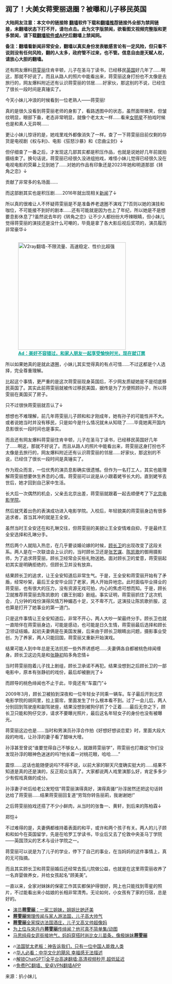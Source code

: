  <!-- 面包屑导航 --> <h2>润了！大美女蒋雯丽退圈？被曝和儿子移民英国</h2> <p class="notice"><b>大陆网友注意：本文中的链接除 <a href="https://github.com/bannedbook/fanqiang" >翻墙</a>软件下载和<a href="https://github.com/killgcd/justmysocks/blob/master/README.md">翻墙推荐</a>链接外全部为禁网链接，未翻墙状态下打不开，请勿点击。此为文字版禁闻，欲看图文视频完整版和更多禁闻，请下载<a href="https://github.com/bannedbook/fanqiang">翻墙软件或APP</a>后翻墙上禁闻网。</p><p>备注：翻墙看新闻非常安全，翻墙以真实身份发表敏感言论有一定风险，但只看不说则没有任何风险，翻的人太多，政府管不过来，也不管。信息自由是天赋人权，请放心大胆的翻墙。</b></p>  <div class="entry"> <p id="summary">还有网友爆料<a href="https://www.bannedbook.org/bnews/tag/%e8%92%8b%e9%9b%af%e4%b8%bd/" class="st_tag internal_tag" rel="tag" title="标签 蒋雯丽 下的日志">蒋雯丽</a>住肯辛顿，儿子在圣马丁读书，已经移民<a href="https://www.bannedbook.org/bnews/tag/%e8%8b%b1%e5%9b%bd/" class="st_tag internal_tag" rel="tag" title="标签 英国 下的日志">英国</a>好几年了&#8230;&#8230;啊这，那就不好说了。而且从路人的照片中能看出来，蒋雯丽这身打扮也不太像是去旅行的，网友爆料附近还有认识蒋雯丽的邻居&#8230;&#8230;好家伙，那这别的不说，已经住了很长一段时间是真锤实了。</p> <p>今天小妹儿冲浪的时候看到一位老熟人——蒋雯丽!</p> <p>真的是很久没看到蒋雯丽老师的身影了，看路透图中的状态，虽然面带微笑，但皱纹明显，眼部下垂，老态非常明显，就像个老太太一样&#8230;&#8230;看来<a href="https://www.bannedbook.org/bnews/tag/%E5%A5%B3%E6%98%8E%E6%98%9F/" class="st_tag internal_tag" rel="tag" title="标签 女明星 下的日志">女明星</a>不拍戏时候也是和素人无异啊&#8230;&#8230;</p> <p>更让小妹儿惊讶的是，她戏里戏外都像消失了一样。查了一下蒋雯丽目前仅剩的存货是电视剧《权与利》、电影《狂怒沙暴》和《恋曲尘封》↓</p> <p>但仔细查了一番之后，才发现这几部其实都是积压作品，也就是说她好几年前就拍摄结束了。换句话说，蒋雯丽已经很久没进组拍戏，难怪小妹儿觉得已经很久没在电视电影的荧幕上见到她了&#8230;&#8230;对她的作品有印象还是2023年她和明道那部《转角之恋》↓</p> <p>贡献了非常多的名场面&#8230;&#8230;</p> <p>而这部剧其实也是积压剧&#8230;&#8230;2016年就出现相关<span class='wp_keywordlink_affiliate'><a href="https://www.bannedbook.org/" title="新闻">新闻</a></span>了↓</p> <p>所以真的很难让人不怀疑蒋雯丽是不是准备养老退圈不演戏了?否则以她的演技和咖位，不可能接不到好的剧本&#8230;&#8230;还有可能就是因为也上了年纪，所以她是不是想要息影休息了?虽然说去年的《转角之恋》让不少人都纷纷大呼辣眼睛，但小妹儿觉得蒋雯丽的演技还是没什么可嘲的，毕竟是拿了各大影后视后奖项的，演员履历非常豪华↓</p><figure id="shenyun-figure"> <br/><a href="https://github.com/bannedbook/fanqiang/wiki/V2ray%E6%9C%BA%E5%9C%BA"><img src="https://raw.githubusercontent.com/bannedbook/fanqiang/master/v2ss/images/v2free.jpg" width="336" alt="V2ray翻墙-不限流量、高速稳定、性价比超强"></a><br/> <figcaption><strong style="cursor:pointer;text-decoration:underline;color:#00a191" onclick="window.open('https://zh-cn.shenyun.com/tickets?utm_source=bannedbook.org')">Ad：美好不容错过，和家人朋友一起享受愉快时光，现在就订票</strong></figcaption> </figure> <p>所以如果她真的是就此退圈，小妹儿其实觉得真的有点可惜&#8230;&#8230;不过这都是个人选择，完全尊重理解。</p> <p>比起这个事情，更严重的是这次蒋雯丽现身英国后，不少网友质疑她是不是彻底移民英国了。其实此前蒋雯丽就被传过移民美国，据传是为了方便照顾孙子，所以蒋雯丽在美国买了房子。</p> <p>只不过很快蒋雯丽就否认了↓</p> <p>想想也不难理解，前几年蒋雯丽儿子顾和和才刚成年，她有孙子的可能性并不大。或者说她当时并没有移民，只是如今是什么情况就未从知晓了&#8230;&#8230;毕竟她离开国内息影很长一段时间也是事实。</p> <p>而且还有网友爆料蒋雯丽住肯辛顿，儿子在圣马丁读书，已经移民英国好几年了&#8230;&#8230;啊这，那就不好说了。而且从路人的照片中能看出来，蒋雯丽这身打扮也不太像是去旅行的，网友爆料附近还有认识蒋雯丽的邻居&#8230;&#8230;好家伙，那这别的不说，已经住了很长一段时间是真锤实了。</p> <p>作为观众而言，一位优秀的演员息影确实很遗憾。但作为一名打工人，其实也能理解蒋雯丽想要休生养息的心情。蒋雯丽可以说是从小跟着姥爷长大的。直到姥爷去世后，她才回到自己家中生活。</p> <p>长大后一次偶然的机会，父亲去北京出差，蒋雯丽就跟着一起去顺便考了下<a href="https://www.bannedbook.org/bnews/tag/%E5%8C%97%E4%BA%AC%E7%94%B5%E5%BD%B1%E5%AD%A6%E9%99%A2/" class="st_tag internal_tag" rel="tag" title="标签 北京电影学院 下的日志">北京电影学院</a>。</p> <p>然后就凭着出色的表演成功进入电影学院。入校后，年轻貌美的蒋雯丽身边有很多追求者，首当其冲的就是王全安。</p>  <p>虽然当时王全安还在和孔琳交往，但蒋雯丽的美貌让王全安情难自抑，于是最终王全安选择和孔琳分手。</p> <p>然后两个人就陷入热恋，在几乎要谈婚论嫁的时候，<a href="https://www.bannedbook.org/bnews/tag/%e9%a1%be%e9%95%bf%e5%8d%ab/" class="st_tag internal_tag" rel="tag" title="标签 顾长卫 下的日志">顾长卫</a>的出现改变了这段关系。两人是在一次联谊会上认识的，当时顾长卫还是<a href="https://www.bannedbook.org/bnews/tag/%e5%bc%a0%e8%89%ba%e8%b0%8b/" class="st_tag internal_tag" rel="tag" title="标签 张艺谋 下的日志">张艺谋</a>、<a href="https://www.bannedbook.org/bnews/tag/%e9%99%88%e5%87%af%e6%ad%8c/" class="st_tag internal_tag" rel="tag" title="标签 陈凯歌 下的日志">陈凯歌</a>的御用摄影师，为了追求蒋雯丽，顾长卫经常会买些礼物送她。面对顾长卫的爱意，蒋雯丽起初其实是明确拒绝的，但顾长卫并没有放弃。</p> <p>结果顾长卫的追求，让王全安知道后非常生气。于是，王全安和蒋雯丽开始有了矛盾，经常吵架，最后王全安毕业回了老家，两人开始异地恋。此时面临毕业择业的蒋雯丽，也有很大的压力，没有资源无戏可拍，内心的焦虑可想而知。于是，顾长卫就推荐蒋雯丽去陈凯歌的《霸王别姬》剧组。事实证明，蒋雯丽抓住了这次机会，几分钟的戏份演得风情万种媚态十足，又不卑不亢，这演技让陈凯歌折服，这也算是打开了她事业的第一道门。</p> <p>只是这件事情让王全安知道后，非常不开心，两人大吵一架最终分手。顾长卫也就一直陪伴在蒋雯丽身边，可能是感动，也可能是日久生情，蒋雯丽最后选择和顾长卫领证结婚。起初夫妻俩是在美国发展，后来由于顾长卫眼睛出问题，摄影事业受创，为了养家，两人只能回国，蒋雯丽又重新开始演戏。</p> <p>结果可能人到中年总是无法抗拒一些外界诱惑吧&#8230;&#8230;夫妻俩各自都被桃色绯闻缠身。顾长卫这边先是和<a href="https://www.bannedbook.org/bnews/tag/%e5%bc%a0%e9%9d%99%e5%88%9d/" class="st_tag internal_tag" rel="tag" title="标签 张静初 下的日志">张静初</a>陷多角恋情↓</p> <p>当时蒋雯丽抱着儿子找上剧组，顾长卫承诺不再犯。结果没想到之后顾长卫的一部电影中，原本有张静初的戏份，最后却被删光了↓</p> <p>而顾导的桃色绯闻也不止于此，毕竟还有“车震门”↓</p> <p>2009年3月，顾长卫被拍到深夜和一位年轻女子同乘一辆车。车子最后开到北京电影学院的胡同里，拉上窗帘，里面发生了什么根本看不到。过了一会儿后，两人分别回到驾驶座和副驾驶座，结果没想到被狗仔抓了个正着&#8230;&#8230;最后无奈之下，顾长卫只能和狗仔交涉，请求不要曝光照片，最后这名年轻女子的身份也没有被曝光。</p>  <p>蒋雯丽这边也是&#8230;&#8230;当时和男演员孙淳合作拍《好想好想谈恋爱》时，里面大段大段的吻戏，让孙淳的妻子看了醋味大增。</p> <p>孙淳甚至曾说“谁要觉得自己不够女人，就跟蒋雯丽学”，蒋雯丽也打趣说“你们没发现孙淳的眼神色迷迷的吗?他长着一对桃花眼，哈哈……”</p> <p>震惊&#8230;&#8230;这话也能随便说吗?不得不说，以前大家的聊天尺度确实挺大的&#8230;&#8230;结果不知道是真的还是演的，反正观众当真了。大家都说两人戏里演那么好，肯定多多少少有假戏真做的成分。</p> <p>孙淳妻子听后给老公发短信“蒋雯丽演得真好，演得真骚!”孙淳居然还把这句话转达给了蒋雯丽&#8230;&#8230;结果蒋雯丽回复道“劳驾你转告丽莉，我谢谢她!”</p> <p>之后蒋雯丽拍戏还搭了不少小鲜肉，从当时的张鲁一、黄轩，到后来的陈柏霖↓</p> <p>郑恺↓</p> <p>不过难得的是，夫妻俩都维持着表面的和平，或许和两个孩子有关。两人的儿子顾和和如今在英国留学，先是在哈罗工学读书，毕业后又去了伦敦中央圣马丁学院——英国顶尖的艺术与设计学院之一。</p> <p>蒋雯丽可以说是为了儿子的学业，停下了自己的事业，在当妈妈的这件事情上，真的无可指摘。</p>  <p>而且其实顾长卫和蒋雯丽婚后还经常去孤儿院做公益，也就是在这里蒋雯丽收养了一名弃婴做养女，并给女孩起名“顾美美”。</p> <p>一直以来，全家对妹妹的保密工作其实都保护得很好，网上也只能找到零星的照片，不过能看出来小姑娘的长相非常清秀。无论如何，小女孩有了家的归宿，总是好的。</p> <!--<div id="taboola-mid-1"></div>--><ul class='op-related-articles' title='相关阅读'> <li><a href='https://www.bannedbook.org/bnews/yule/20230611/1895339.html' target='_blank'>演员<b>蒋雯丽</b>：一家三姐妹，姐姐比她还美</a></li> <li><a href='https://www.bannedbook.org/bnews/yule/20230409/1870041.html' target='_blank'><b>蒋雯丽</b>懒理传闻与家人游法国，儿子高大帅气</a></li> <li><a href='https://www.bannedbook.org/bnews/yule/20230408/1869702.html' target='_blank'><b>蒋雯丽</b>全家探访法国酒庄，儿子又高又帅超像妈</a></li> <li><a href='https://www.bannedbook.org/bnews/yule/20210317/1507000.html' target='_blank'>为上位与宋丹丹<b>蒋雯丽</b>传绯闻？他可真不简单集/动图</a></li> <li><a href='https://www.bannedbook.org/bnews/yule/20210308/1500477.html' target='_blank'>马思纯母女逛街接地气，妈妈穿搭时尚比女儿苗条，像极妹妹<b>蒋雯丽</b></a></li> </ul> <ul class="texttj"> <li>🔥<a href="https://www.bannedbook.org/bnews/ssgc/20230219/1850782.html" target="_blank">法国犹太老板：神告诉我们，只有一位中国人能救人类</a></li> <li>🔥<a href="https://www.bannedbook.org/bnews/comments/20220220/1694796.html" target="_blank">华人必看：中华文化的飓风 幸福感无法描述</a></li> <li>🔥<a href="https://github.com/bannedbook/fanqiang/wiki/V2ray%E6%9C%BA%E5%9C%BA" target="_blank">解锁ChatGPT|全平台高速翻墙:高清视频秒开,超低延迟</a></li> <li>🔥<a href="https://github.com/bannedbook/fanqiang/wiki/%E7%A6%81%E9%97%BB%E7%BD%91%E5%AE%89%E5%8D%93%E7%BF%BB%E5%A2%99%E6%96%B0%E9%97%BBAPP" target="_blank">免费PC翻墙、安卓VPN翻墙APP</a></li> </ul><p class="src-info">来源：扒小妹儿 </p><a name='sharetosocial'></a> <div style="margin-bottom:5px;padding-bottom:5px;clear:both"> <div id="archive-pix-1" class="banner-ads"> <!-- AuctionX Display platform tag START --> <div id="27602x728x90x621x_ADSLOT1" clicktrack="%%CLICK_URL_ESC%%"></div>  <!-- AuctionX Display platform tag END --> </div> <div id="archive-pix-2" class="banner-ads"> <!-- AuctionX Display platform tag START --> <div id="27556x300x250x621x_ADSLOT1" clicktrack="%%CLICK_URL_ESC%%" style="margin:0 auto;text-align:center"></div>  <!-- AuctionX Display platform tag END --> </div> </div>  <div id="archive-pix-1" class="banner-ads"> <!-- AuctionX Display platform tag START --> <div id="27603x728x90x621x_ADSLOT1" clicktrack="%%CLICK_URL_ESC%%"></div>  <!-- AuctionX Display platform tag END --> </div> </div><!--END ENTRY--> 
